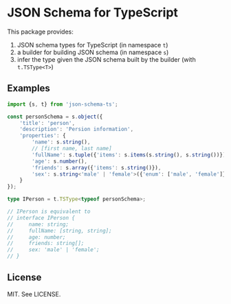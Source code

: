 # JSON Schema for TypeScript

This package provides:

1. JSON schema types for TypeScript (in namespace `t`)
2. a builder for building JSON schema (in namespace `s`)
3. infer the type given the JSON schema built by the builder (with `t.TSType<T>`)

## Examples

```typescript
import {s, t} from 'json-schema-ts';

const personSchema = s.object({
    'title': 'person',
    'description': 'Persion information',
    'properties': {
        'name': s.string(),
        // [first name, last name]
        'fullName': s.tuple({'items': s.items(s.string(), s.string())}),
        'age': s.number(),
        'friends': s.array({'items': s.string()}),
        'sex': s.string<'male' | 'female'>({'enum': ['male', 'female']}),
    }
});

type IPerson = t.TSType<typeof personSchema>;

// IPerson is equivalent to
// interface IPerson {
//     name: string;
//     fullName: [string, string];
//     age: number;
//     friends: string[];
//     sex: 'male' | 'female';
// }
```

## License
MIT. See LICENSE.